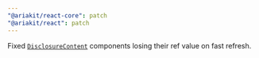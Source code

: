 ```yaml
---
"@ariakit/react-core": patch
"@ariakit/react": patch
---
```


Fixed [`DisclosureContent`](https://ariakit.org/reference/disclosure-content) components losing their ref value on fast refresh.
